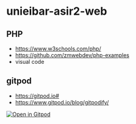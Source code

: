 # unieibar-asir2-web

## PHP

- https://www.w3schools.com/php/
- https://github.com/zmwebdev/php-examples
- visual code

## gitpod
- https://gitpod.io#
- https://www.gitpod.io/blog/gitpodify/

[![Open in Gitpod](https://gitpod.io/button/open-in-gitpod.svg)](https://gitpod.io/#https://github.com/zmwebdev/unieibar-asir2-web)
